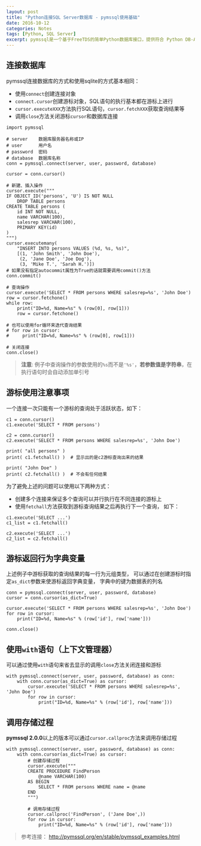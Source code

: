 ```yaml
---
layout: post
title: "Python连接SQL Server数据库 - pymssql使用基础"
date: 2016-10-12
categories: Notes
tags: [Python, SQL Server]
excerpt: pymssql是一个基于FreeTDS的简单Python数据库接口，提供符合 Python DB-API (PEP-249) 标准的 Microsoft SQL Server 数据接口。
---
```


## 连接数据库

pymssql连接数据库的方式和使用sqlite的方式基本相同：

 - 使用`connect`创建连接对象
 - `connect.cursor`创建游标对象，SQL语句的执行基本都在游标上进行
 - `cursor.executeXXX`方法执行SQL语句，`cursor.fetchXXX`获取查询结果等
 - 调用`close`方法关闭游标`cursor`和数据库连接

```
import pymssql

# server    数据库服务器名称或IP
# user      用户名
# password  密码
# database  数据库名称
conn = pymssql.connect(server, user, password, database)

cursor = conn.cursor()

# 新建、插入操作
cursor.execute("""
IF OBJECT_ID('persons', 'U') IS NOT NULL
    DROP TABLE persons
CREATE TABLE persons (
    id INT NOT NULL,
    name VARCHAR(100),
    salesrep VARCHAR(100),
    PRIMARY KEY(id)
)
""")
cursor.executemany(
    "INSERT INTO persons VALUES (%d, %s, %s)",
    [(1, 'John Smith', 'John Doe'),
     (2, 'Jane Doe', 'Joe Dog'),
     (3, 'Mike T.', 'Sarah H.')])
# 如果没有指定autocommit属性为True的话就需要调用commit()方法
conn.commit()

# 查询操作
cursor.execute('SELECT * FROM persons WHERE salesrep=%s', 'John Doe')
row = cursor.fetchone()
while row:
    print("ID=%d, Name=%s" % (row[0], row[1]))
    row = cursor.fetchone()

# 也可以使用for循环来迭代查询结果
# for row in cursor:
#     print("ID=%d, Name=%s" % (row[0], row[1]))

# 关闭连接
conn.close()
```

> **注意**: 例子中查询操作的参数使用的`%s`而不是`'%s'`，**若参数值是字符串**，在执行语句时会自动添加单引号

## 游标使用注意事项

一个连接一次只能有一个游标的查询处于活跃状态，如下：

```
c1 = conn.cursor()
c1.execute('SELECT * FROM persons')

c2 = conn.cursor()
c2.execute('SELECT * FROM persons WHERE salesrep=%s', 'John Doe')

print( "all persons" )
print( c1.fetchall() )  # 显示出的是c2游标查询出来的结果

print( "John Doe" )
print( c2.fetchall() )  # 不会有任何结果
```

为了避免上述的问题可以使用以下两种方式：

 - 创建多个连接来保证多个查询可以并行执行在不同连接的游标上
 - 使用`fetchall`方法获取到游标查询结果之后再执行下一个查询， 如下：

```
c1.execute('SELECT ...')
c1_list = c1.fetchall()

c2.execute('SELECT ...')
c2_list = c2.fetchall()
```

## 游标返回行为字典变量

上述例子中游标获取的查询结果的每一行为元组类型，
可以通过在创建游标时指定`as_dict`参数来使游标返回字典变量，
字典中的键为数据表的列名

```
conn = pymssql.connect(server, user, password, database)
cursor = conn.cursor(as_dict=True)

cursor.execute('SELECT * FROM persons WHERE salesrep=%s', 'John Doe')
for row in cursor:
    print("ID=%d, Name=%s" % (row['id'], row['name']))

conn.close()
```

## 使用`with`语句（上下文管理器）

可以通过使用`with`语句来省去显示的调用`close`方法关闭连接和游标

```
with pymssql.connect(server, user, password, database) as conn:
    with conn.cursor(as_dict=True) as cursor:
        cursor.execute('SELECT * FROM persons WHERE salesrep=%s', 'John Doe')
        for row in cursor:
            print("ID=%d, Name=%s" % (row['id'], row['name']))
```

## 调用存储过程

**pymssql 2.0.0**以上的版本可以通过`cursor.callproc`方法来调用存储过程

```
with pymssql.connect(server, user, password, database) as conn:
    with conn.cursor(as_dict=True) as cursor:
        # 创建存储过程
        cursor.execute("""
        CREATE PROCEDURE FindPerson
            @name VARCHAR(100)
        AS BEGIN
            SELECT * FROM persons WHERE name = @name
        END
        """)

        # 调用存储过程
        cursor.callproc('FindPerson', ('Jane Doe',))
        for row in cursor:
            print("ID=%d, Name=%s" % (row['id'], row['name']))
```

> 参考连接： <http://pymssql.org/en/stable/pymssql_examples.html>
